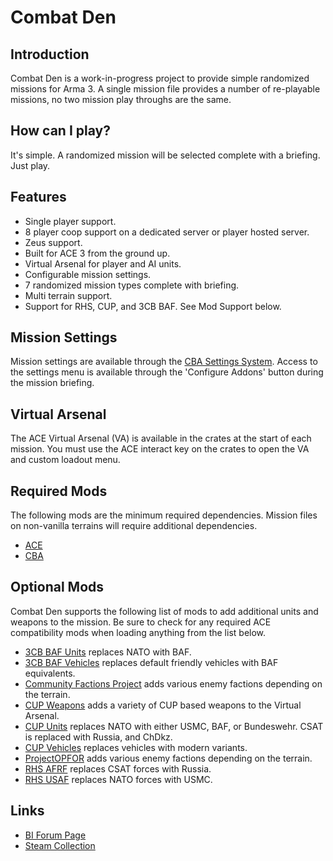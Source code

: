 # Combat Den

## Introduction
Combat Den is a work-in-progress project to provide simple randomized missions for Arma 3.  A single mission file provides a number of re-playable missions, no two mission play throughs are the same.

## How can I play?
It's simple.  A randomized mission will be selected complete with a briefing.  Just play.

## Features
* Single player support.
* 8 player coop support on a dedicated server or player hosted server.
* Zeus support.
* Built for ACE 3 from the ground up.
* Virtual Arsenal for player and AI units.
* Configurable mission settings.
* 7 randomized mission types complete with briefing.
* Multi terrain support.
* Support for RHS, CUP, and 3CB BAF.  See Mod Support below.

## Mission Settings
Mission settings are available through the [CBA Settings System](url=https://github.com/CBATeam/CBA_A3/wiki/CBA-Settings-System).
Access to the settings menu is available through the 'Configure Addons' button during the mission briefing.

## Virtual Arsenal
The ACE Virtual Arsenal (VA) is available in the crates at the start of each mission.  You must use the ACE interact key on the crates to open the VA and custom loadout menu.

## Required Mods
The following mods are the minimum required dependencies.  Mission files on non-vanilla terrains will require additional dependencies.
* [ACE](https://steamcommunity.com/sharedfiles/filedetails/?id=463939057)
* [CBA](https://steamcommunity.com/workshop/filedetails/?id=450814997)

## Optional Mods
Combat Den supports the following list of mods to add additional units and weapons to the mission.  Be sure to check for any required ACE compatibility mods when loading anything from the list below.
* [3CB BAF Units](https://steamcommunity.com/sharedfiles/filedetails/?id=893346105) replaces NATO with BAF.
* [3CB BAF Vehicles](https://steamcommunity.com/sharedfiles/filedetails/?id=893349825) replaces default friendly vehicles with BAF equivalents.
* [Community Factions Project](https://steamcommunity.com/sharedfiles/filedetails/?id=1369691841) adds various enemy factions depending on the terrain.
* [CUP Weapons](https://steamcommunity.com/sharedfiles/filedetails/?id=497660133) adds a variety of CUP based weapons to the Virtual Arsenal.
* [CUP Units](https://steamcommunity.com/sharedfiles/filedetails/?id=497661914) replaces NATO with either USMC, BAF, or Bundeswehr.  CSAT is replaced with Russia, and ChDkz.
* [CUP Vehicles](https://steamcommunity.com/sharedfiles/filedetails/?id=541888371) replaces vehicles with modern variants.
* [ProjectOPFOR](https://steamcommunity.com/sharedfiles/filedetails/?id=735566597) adds various enemy factions depending on the terrain.
* [RHS AFRF](https://steamcommunity.com/sharedfiles/filedetails/?id=843425103) replaces CSAT forces with Russia.
* [RHS USAF](https://steamcommunity.com/sharedfiles/filedetails/?id=843577117) replaces NATO forces with USMC.

## Links
* [BI Forum Page](https://forums.bohemia.net/forums/topic/219387-combat-den/)
* [Steam Collection](https://steamcommunity.com/workshop/filedetails/?id=1491480111)
